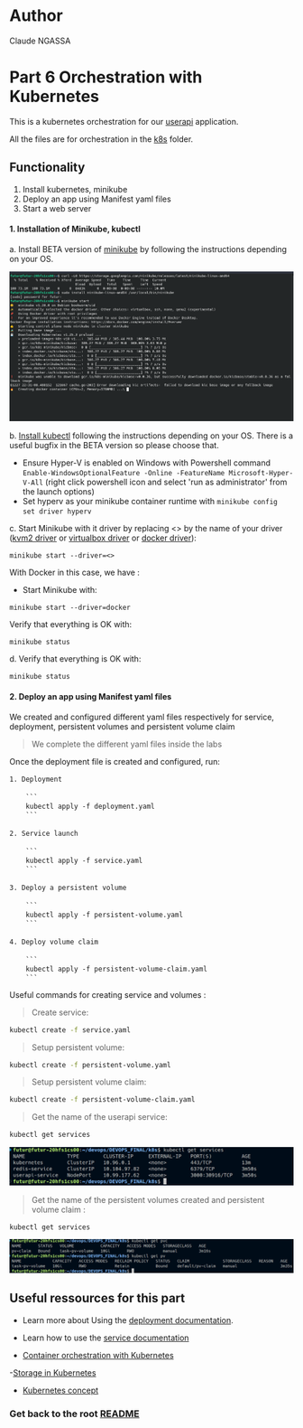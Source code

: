 # Author

Claude NGASSA


# Part 6 Orchestration with Kubernetes 

This is a kubernetes orchestration for our [userapi](https://github.com/eptec-lab/DEVOPS_FINAL/tree/main/userapi) application.

All the files are for orchestration in the [k8s](https://github.com/eptec-lab/DEVOPS_FINAL/tree/main/k8s) folder.

## Functionality

1. Install kubernetes, minikube
2. Deploy an app using Manifest yaml files
3. Start a web server




#### 1. Installation of Minikube, kubectl

a. Install BETA version of [minikube](https://kubernetes.io/docs/tasks/tools/install-minikube/) by following the instructions depending on your OS.

![minikube](../image/minikube_install.png)


b. [Install kubectl](https://kubernetes.io/docs/tasks/tools/) following the instructions depending on your OS. There is a useful bugfix in the BETA version so please choose that.

- Ensure Hyper-V is enabled on Windows with Powershell command `Enable-WindowsOptionalFeature -Online -FeatureName Microsoft-Hyper-V-All` (right click powershell icon and select 'run as administrator' from the launch options)
- Set hyperv as your minikube container runtime with `minikube config set driver hyperv`

c. Start Minikube with it driver by replacing <> by the name of your driver ([kvm2 driver](https://minikube.sigs.k8s.io/docs/drivers/kvm2/) or [virtualbox driver](https://minikube.sigs.k8s.io/docs/drivers/virtualbox/) or [docker driver](https://minikube.sigs.k8s.io/docs/drivers/docker/)):

```
minikube start --driver=<>
```

With Docker in this case, we have :
- Start Minikube with:
```
minikube start --driver=docker
```

Verify that everything is OK with:
```
minikube status
```

d. Verify that everything is OK with:

```
minikube status
```

#### 2. Deploy an app using Manifest yaml files

We created and configured different yaml files respectively for service, deployment, persistent volumes and persistent volume claim

> We complete the different yaml files inside the labs

Once the deployment file is created and configured, run:
    
    1. Deployment  
        
        ```
        kubectl apply -f deployment.yaml
        ```

    2. Service launch
        
        ```
        kubectl apply -f service.yaml
        ```

    3. Deploy a persistent volume
        
        ```
        kubectl apply -f persistent-volume.yaml
        ```

    4. Deploy volume claim
        
        ```
        kubectl apply -f persistent-volume-claim.yaml
        ```




Useful commands for creating service and volumes :

> Create service:

```bash
kubectl create -f service.yaml
```

> Setup persistent volume:

```bash
kubectl create -f persistent-volume.yaml
``` 

> Setup persistent volume claim:

```bash
kubectl create -f persistent-volume-claim.yaml
```


> Get the name of the userapi service:

```bash
kubectl get services
```
![services](../image/pods.png)

> Get the name of the persistent volumes created and persistent volume claim :

```bash
kubectl get services
```
![pv](../image/volume-claim.png)


## Useful ressources for this part
- Learn more about Using the [deployment documentation](https://kubernetes.io/docs/concepts/workloads/controllers/deployment/).
- Learn how to use the [service documentation](https://kubernetes.io/docs/concepts/services-networking/service/)

- [Container orchestration with Kubernetes](https://github.com/adaltas/ece-devops-2022-fall/blob/main/modules/07.container-orchestration/index.md#container-orchestration--with-kubernetes)

-[Storage in Kubernetes](https://github.com/adaltas/ece-devops-2022-fall/blob/main/modules/08.storage-in-kubernetes/index.md#storage-in-kubernetes)

- [Kubernetes concept](https://kubernetes.io/docs/concepts/)

### Get back to the root [README](https://github.com/eptec-lab/DEVOPS_FINAL#readme)